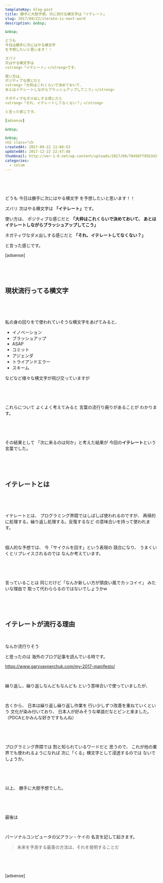 ```yaml
---
templateKey: blog-post
title: 勝手に大胆予想。次に流行る横文字は「イテレート」
slug: 2017/09/22/iterate-is-next-word
description: &nbsp;

&nbsp;

どうも
今日は勝手に次にはやる横文字
を予想したいと思います！！

ズバリ
次はやる横文字は
<strong>「イテレート」</strong>です。

使い方は、
ポジティブな感じだと
<strong>「大枠はこれくらいで決めておいて、
あとはイテレートしながらブラッシュアップしてこう」</strong>

ネガティヴなダメ出しする感じだと
<strong>「それ、イテレートしてなくない？」</strong>

と言った感じです。

[adsense]

&nbsp;

&nbsp;
<h2 class="ch
createdAt: 2017-09-22 11:08:53
updatedAt: 2017-12-22 22:47:48
thumbnail: http://ver-1-0.net/wp-content/uploads/2017/09/78456f795b3d1f38d8bb2c2d2b69124f_s.jpg
categories: 
  - colum
---
```


&nbsp;

&nbsp;

どうも
今日は勝手に次にはやる横文字
を予想したいと思います！！

ズバリ
次はやる横文字は
<strong>「イテレート」</strong>です。

使い方は、
ポジティブな感じだと
<strong>「大枠はこれくらいで決めておいて、
あとはイテレートしながらブラッシュアップしてこう」</strong>

ネガティヴなダメ出しする感じだと
<strong>「それ、イテレートしてなくない？」</strong>

と言った感じです。

[adsense]

&nbsp;

&nbsp;
<h2 class="chapter">現状流行ってる横文字</h2>
&nbsp;

&nbsp;

私の身の回りをで使われていそうな横文字をあげてみると、
<ul>
 	<li>イノベーション</li>
 	<li>ブラッシュアップ</li>
 	<li>ASAP</li>
 	<li>コミット</li>
 	<li>アジェンダ</li>
 	<li>トライアンドエラー</li>
 	<li>スキーム</li>
</ul>
などなど様々な横文字が飛び交っていますが

&nbsp;

&nbsp;

これらについて
よくよく考えてみると
言葉の流行り廃りがあることが
わかります。

&nbsp;

&nbsp;

その結果として
「次に来るのは何か」と考えた結果が
今回の<strong>イテレート</strong>という言葉でした。

&nbsp;

&nbsp;
<h2 class="chapter">イテレートとは</h2>
&nbsp;

&nbsp;

イテレートとは、
プログラミング界隈ではしばしば使われるのですが、
再帰的に処理する。繰り返し処理する。反復するなど
の意味合いを持って使われます。

&nbsp;

個人的な予想では、
今「サイクルを回す」という表現の
競合になり、
うまくいくとリプレイスされるのでは
なんか考えています。

&nbsp;

&nbsp;

言っていることは
同じだけど「なんか新しい方が頭良い風でカッコイイ」
みたいな理由で
取って代わららるのではないでしょうかw

&nbsp;

&nbsp;
<h2 class="chapter">イテレートが流行る理由</h2>
&nbsp;

なんか流行りそう

と思ったのは
海外のブログ記事を読んでいる時です。

<a href="https://www.garyvaynerchuk.com/my-2017-manifesto/">https://www.garyvaynerchuk.com/my-2017-manifesto/</a>

&nbsp;

繰り返し、繰り返しなんどもなんども
という意味合いで使っていましたが、

&nbsp;

古くから、
日本は繰り返し繰り返し作業を
行い少しずつ改善を重ねていくという
文化が染み付いており、
日本人が好みそうな単語だなとピンと来ました。
（PDCAとかみんな好きですもんね）

&nbsp;

&nbsp;

プログラミング界隈では
割と知られているワードだと
思うので、
これが他の業界でも使われるようになれば
次に「くる」横文字として浸透するのでは
ないでしょうか。

&nbsp;

&nbsp;

以上、
勝手に大胆予想でした。

&nbsp;

&nbsp;

最後は

&nbsp;

パーソナルコンピュータの父アラン・ケイの
名言を記して起きます。
<blockquote>未来を予測する最善の方法は、それを発明することだ</blockquote>
&nbsp;

&nbsp;

[adsense]
